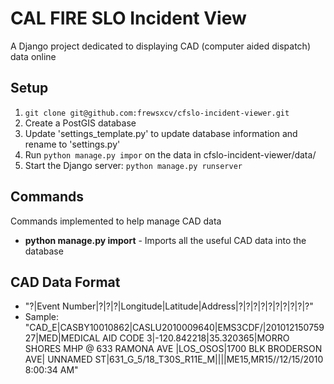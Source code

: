 # CAL FIRE SLO Incident View

A Django project dedicated to displaying CAD (computer aided dispatch) data online

## Setup

1. `git clone git@github.com:frewsxcv/cfslo-incident-viewer.git`
2. Create a PostGIS database
3. Update 'settings\_template.py' to update database information and rename to 'settings.py'
4. Run `python manage.py impor` on the data in cfslo-incident-viewer/data/
5. Start the Django server: `python manage.py runserver`

## Commands

Commands implemented to help manage CAD data

+ **python manage.py import** - Imports all the useful CAD data into the database

## CAD Data Format

+ "?|Event Number|?|?|?|Longitude|Latitude|Address|?|?|?|?|?|?|?|?|?|?"
+ Sample: "CAD\_E|CASBY10010862|CASLU2010009640|EMS3CDF/|20101215075927|MED|MEDICAL AID CODE 3|-120.842218|35.320365|MORRO SHORES MHP @ 633 RAMONA AVE |LOS\_OSOS|1700 BLK BRODERSON AVE| UNNAMED ST|631\_G\_5/18\_T30S\_R11E\_M||||ME15,MR15//12/15/2010 8:00:34 AM"
